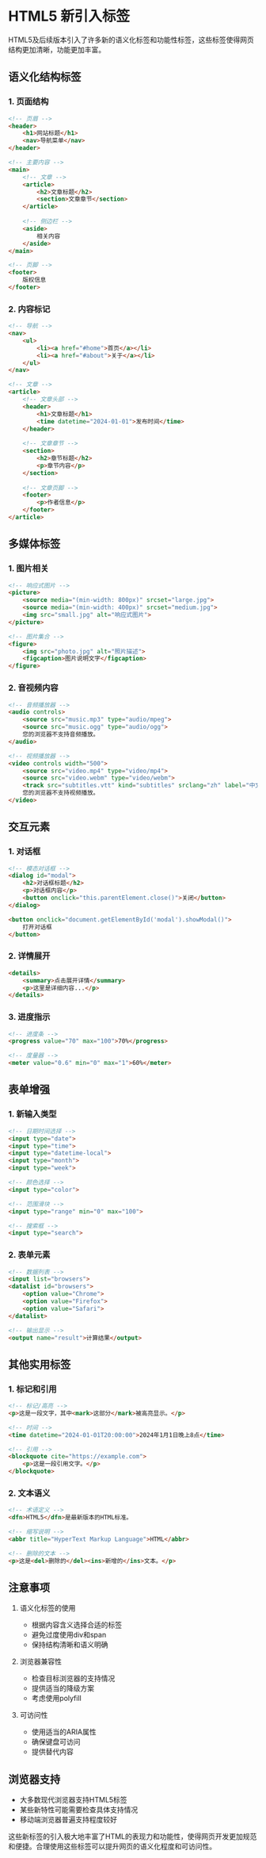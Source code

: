 # HTML5 新引入标签

HTML5及后续版本引入了许多新的语义化标签和功能性标签，这些标签使得网页结构更加清晰，功能更加丰富。

## 语义化结构标签

### 1. 页面结构

```html
<!-- 页眉 -->
<header>
    <h1>网站标题</h1>
    <nav>导航菜单</nav>
</header>

<!-- 主要内容 -->
<main>
    <!-- 文章 -->
    <article>
        <h2>文章标题</h2>
        <section>文章章节</section>
    </article>
    
    <!-- 侧边栏 -->
    <aside>
        相关内容
    </aside>
</main>

<!-- 页脚 -->
<footer>
    版权信息
</footer>
```

### 2. 内容标记

```html
<!-- 导航 -->
<nav>
    <ul>
        <li><a href="#home">首页</a></li>
        <li><a href="#about">关于</a></li>
    </ul>
</nav>

<!-- 文章 -->
<article>
    <!-- 文章头部 -->
    <header>
        <h1>文章标题</h1>
        <time datetime="2024-01-01">发布时间</time>
    </header>
    
    <!-- 文章章节 -->
    <section>
        <h2>章节标题</h2>
        <p>章节内容</p>
    </section>
    
    <!-- 文章页脚 -->
    <footer>
        <p>作者信息</p>
    </footer>
</article>
```

## 多媒体标签

### 1. 图片相关

```html
<!-- 响应式图片 -->
<picture>
    <source media="(min-width: 800px)" srcset="large.jpg">
    <source media="(min-width: 400px)" srcset="medium.jpg">
    <img src="small.jpg" alt="响应式图片">
</picture>

<!-- 图片集合 -->
<figure>
    <img src="photo.jpg" alt="照片描述">
    <figcaption>图片说明文字</figcaption>
</figure>
```

### 2. 音视频内容

```html
<!-- 音频播放器 -->
<audio controls>
    <source src="music.mp3" type="audio/mpeg">
    <source src="music.ogg" type="audio/ogg">
    您的浏览器不支持音频播放。
</audio>

<!-- 视频播放器 -->
<video controls width="500">
    <source src="video.mp4" type="video/mp4">
    <source src="video.webm" type="video/webm">
    <track src="subtitles.vtt" kind="subtitles" srclang="zh" label="中文">
    您的浏览器不支持视频播放。
</video>
```

## 交互元素

### 1. 对话框

```html
<!-- 模态对话框 -->
<dialog id="modal">
    <h2>对话框标题</h2>
    <p>对话框内容</p>
    <button onclick="this.parentElement.close()">关闭</button>
</dialog>

<button onclick="document.getElementById('modal').showModal()">
    打开对话框
</button>
```

### 2. 详情展开

```html
<details>
    <summary>点击展开详情</summary>
    <p>这里是详细内容...</p>
</details>
```

### 3. 进度指示

```html
<!-- 进度条 -->
<progress value="70" max="100">70%</progress>

<!-- 度量器 -->
<meter value="0.6" min="0" max="1">60%</meter>
```

## 表单增强

### 1. 新输入类型

```html
<!-- 日期时间选择 -->
<input type="date">
<input type="time">
<input type="datetime-local">
<input type="month">
<input type="week">

<!-- 颜色选择 -->
<input type="color">

<!-- 范围滑块 -->
<input type="range" min="0" max="100">

<!-- 搜索框 -->
<input type="search">
```

### 2. 表单元素

```html
<!-- 数据列表 -->
<input list="browsers">
<datalist id="browsers">
    <option value="Chrome">
    <option value="Firefox">
    <option value="Safari">
</datalist>

<!-- 输出显示 -->
<output name="result">计算结果</output>
```

## 其他实用标签

### 1. 标记和引用

```html
<!-- 标记/高亮 -->
<p>这是一段文字，其中<mark>这部分</mark>被高亮显示。</p>

<!-- 时间 -->
<time datetime="2024-01-01T20:00:00">2024年1月1日晚上8点</time>

<!-- 引用 -->
<blockquote cite="https://example.com">
    <p>这是一段引用文字。</p>
</blockquote>
```

### 2. 文本语义

```html
<!-- 术语定义 -->
<dfn>HTML5</dfn>是最新版本的HTML标准。

<!-- 缩写说明 -->
<abbr title="HyperText Markup Language">HTML</abbr>

<!-- 删除的文本 -->
<p>这是<del>删除的</del><ins>新增的</ins>文本。</p>
```

## 注意事项

1. 语义化标签的使用
   - 根据内容含义选择合适的标签
   - 避免过度使用div和span
   - 保持结构清晰和语义明确

2. 浏览器兼容性
   - 检查目标浏览器的支持情况
   - 提供适当的降级方案
   - 考虑使用polyfill

3. 可访问性
   - 使用适当的ARIA属性
   - 确保键盘可访问
   - 提供替代内容

## 浏览器支持

- 大多数现代浏览器支持HTML5标签
- 某些新特性可能需要检查具体支持情况
- 移动端浏览器普遍支持程度较好

这些新标签的引入极大地丰富了HTML的表现力和功能性，使得网页开发更加规范和便捷。合理使用这些标签可以提升网页的语义化程度和可访问性。